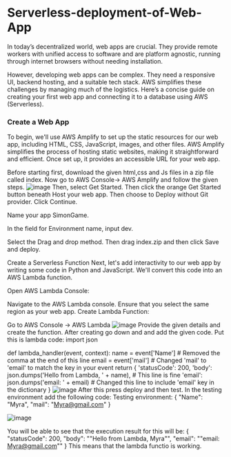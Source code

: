 # Serverless-deployment-of-Web-App
In today’s decentralized world, web apps are crucial. They provide remote workers with unified access to software and are platform agnostic, running through internet browsers without needing installation.

However, developing web apps can be complex. They need a responsive UI, backend hosting, and a suitable tech stack. AWS simplifies these challenges by managing much of the logistics. Here’s a concise guide on creating your first web app and connecting it to a database using AWS (Serverless).
### Create a Web App

To begin, we'll use AWS Amplify to set up the static resources for our web app, including HTML, CSS, JavaScript, images, and other files. AWS Amplify simplifies the process of hosting static websites, making it straightforward and efficient. Once set up, it provides an accessible URL for your web app.

Before starting first, download the given html,css and Js files in a zip file called index.
Now go to AWS Console-> AWS Amplify and follow the given steps.
![image](https://github.com/AnuV541/Serverless-deployment-of-Web-App/assets/110184106/104a3583-a37c-4933-8918-72c233fbaefd)
Then, select Get Started. Then click the orange Get Started button beneath Host your web app. Then choose to Deploy without Git provider.
Click Continue.

Name your app SimonGame.

In the field for Environment name, input dev.

Select the Drag and drop method. Then drag index.zip and then click Save and deploy.

Create a Serverless Function
Next, let's add interactivity to our web app by writing some code in Python and JavaScript. We'll convert this code into an AWS Lambda function.

Open AWS Lambda Console:

Navigate to the AWS Lambda console. Ensure that you select the same region as your web app.
Create Lambda Function:

Go to AWS Console -> AWS Lambda
![image](https://github.com/AnuV541/Serverless-deployment-of-Web-App/assets/110184106/90251c1d-6710-4261-a32c-7fa41eaa08ec)
Provide the given details and create the function.
After creating go down and and add the given code.
Put this is lambda code:
import json

def lambda_handler(event, context):
    name = event['Name']  # Removed the comma at the end of this line
    email = event['mail']  # Changed 'mail' to 'email' to match the key in your event
    return {
        'statusCode': 200,
        'body': json.dumps('Hello from Lambda, ' + name),  # This line is fine
        'email': json.dumps('email: ' + email)  # Changed this line to include 'email' key in the dictionary
}
![image](https://github.com/AnuV541/Serverless-deployment-of-Web-App/assets/110184106/947e0a87-a68e-4ec9-a9fe-ad2839b1da4e)
After this press deploy and then test. In the testing environment add the following code:
Testing environment:
{
"Name": "Myra",
"mail": "Myra@gmail.com"
}

![image](https://github.com/AnuV541/Serverless-deployment-of-Web-App/assets/110184106/922c5638-816b-44f3-a536-4b46b526fcb2)

You will be able to see that the execution result for this will be:
{
  "statusCode": 200,
  "body": "\"Hello from Lambda, Myra\"",
  "email": "\"email: Myra@gmail.com\""
}
This means that the lambda functio is working.

